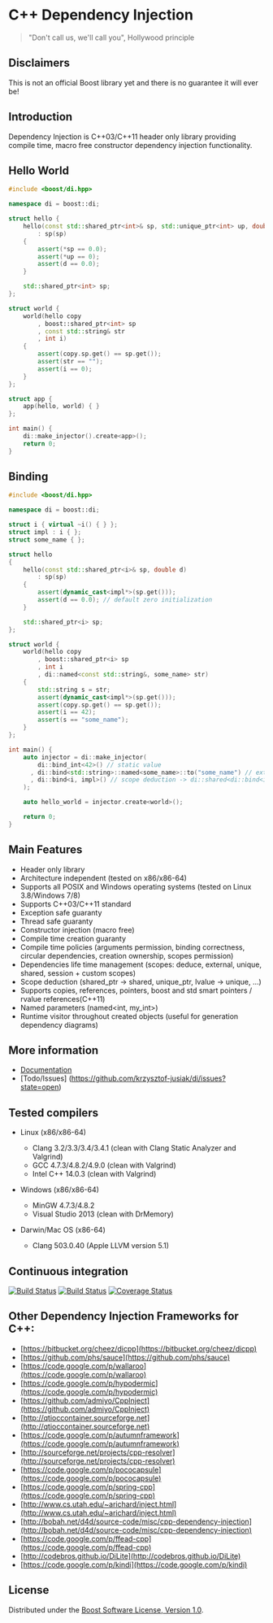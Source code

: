 # C++ Dependency Injection
> "Don't call us, we'll call you", Hollywood principle

## Disclaimers
This is not an official Boost library yet and there is no guarantee it will ever be!

## Introduction
Dependency Injection is C++03/C++11 header only library providing compile time, macro free constructor dependency injection functionality.

## Hello World

```cpp
#include <boost/di.hpp>

namespace di = boost::di;

struct hello {
    hello(const std::shared_ptr<int>& sp, std::unique_ptr<int> up, double d)
        : sp(sp)
    {
        assert(*sp == 0.0);
        assert(*up == 0);
        assert(d == 0.0);
    }

    std::shared_ptr<int> sp;
};

struct world {
    world(hello copy
        , boost::shared_ptr<int> sp
        , const std::string& str
        , int i)
    {
        assert(copy.sp.get() == sp.get());
        assert(str == "");
        assert(i == 0);
    }
};

struct app {
    app(hello, world) { }
};

int main() {
    di::make_injector().create<app>();
    return 0;
}
```

## Binding
```cpp
#include <boost/di.hpp>

namespace di = boost::di;

struct i { virtual ~i() { } };
struct impl : i { };
struct some_name { };

struct hello
{
    hello(const std::shared_ptr<i>& sp, double d)
        : sp(sp)
    {
        assert(dynamic_cast<impl*>(sp.get()));
        assert(d == 0.0); // default zero initialization
    }

    std::shared_ptr<i> sp;
};

struct world {
    world(hello copy
        , boost::shared_ptr<i> sp
        , int i
        , di::named<const std::string&, some_name> str)
    {
        std::string s = str;
        assert(dynamic_cast<impl*>(sp.get()));
        assert(copy.sp.get() == sp.get());
        assert(i == 42);
        assert(s == "some_name");
    }
};

int main() {
    auto injector = di::make_injector(
        di::bind_int<42>() // static value
      , di::bind<std::string>::named<some_name>::to("some_name") // external value
      , di::bind<i, impl>() // scope deduction -> di::shared<di::bind<i, impl>>
    );

    auto hello_world = injector.create<world>();

    return 0;
}
```

## Main Features
* Header only library
* Architecture independent (tested on x86/x86-64)
* Supports all POSIX and Windows operating systems (tested on Linux 3.8/Windows 7/8)
* Supports C++03/C++11 standard
* Exception safe guaranty
* Thread safe guaranty
* Constructor injection (macro free)
* Compile time creation guaranty
* Compile time policies (arguments permission, binding correctness, circular dependencies, creation ownership, scopes permission)
* Dependencies life time management (scopes: deduce, external, unique, shared, session + custom scopes)
* Scope deduction (shared\_ptr -> shared, unique\_ptr, lvalue -> unique, ...)
* Supports copies, references, pointers, boost and std smart pointers / rvalue references(C++11)
* Named parameters (named\<int, my\_int\>)
* Runtime visitor throughout created objects (useful for generation dependency diagrams)

## More information
* [Documentation](http://krzysztof-jusiak.github.com/di/doc/html)
* [Todo/Issues] (https://github.com/krzysztof-jusiak/di/issues?state=open)

## Tested compilers
* Linux (x86/x86-64)
   * Clang 3.2/3.3/3.4/3.4.1 (clean with Clang Static Analyzer and Valgrind)
   * GCC 4.7.3/4.8.2/4.9.0 (clean with Valgrind)
   * Intel C++ 14.0.3 (clean with Valgrind)

* Windows (x86/x86-64)
   * MinGW 4.7.3/4.8.2
   * Visual Studio 2013 (clean with DrMemory)

* Darwin/Mac OS (x86-64)
   * Clang 503.0.40 (Apple LLVM version 5.1)

## Continuous integration
[![Build Status](https://travis-ci.org/krzysztof-jusiak/di.png?branch=master)](https://travis-ci.org/krzysztof-jusiak/di)
[![Build Status](https://ci.appveyor.com/api/projects/status/1il4knxh7tq9o5ic)](https://ci.appveyor.com/project/krzysztof-jusiak/di)
[![Coverage Status](https://coveralls.io/repos/krzysztof-jusiak/di/badge.png?branch=master)](https://coveralls.io/r/krzysztof-jusiak/di?branch=master)

## Other Dependency Injection Frameworks for C++:
 * [https://bitbucket.org/cheez/dicpp](https://bitbucket.org/cheez/dicpp)
 * [https://github.com/phs/sauce](https://github.com/phs/sauce)
 * [https://code.google.com/p/wallaroo](https://code.google.com/p/wallaroo)
 * [https://code.google.com/p/hypodermic](https://code.google.com/p/hypodermic)
 * [https://github.com/admiyo/CppInject](https://github.com/admiyo/CppInject)
 * [http://qtioccontainer.sourceforge.net](http://qtioccontainer.sourceforge.net)
 * [https://code.google.com/p/autumnframework](https://code.google.com/p/autumnframework)
 * [http://sourceforge.net/projects/cpp-resolver](http://sourceforge.net/projects/cpp-resolver)
 * [https://code.google.com/p/pococapsule](https://code.google.com/p/pococapsule)
 * [https://code.google.com/p/spring-cpp](https://code.google.com/p/spring-cpp)
 * [http://www.cs.utah.edu/~arichard/inject.html](http://www.cs.utah.edu/~arichard/inject.html)
 * [http://bobah.net/d4d/source-code/misc/cpp-dependency-injection](http://bobah.net/d4d/source-code/misc/cpp-dependency-injection)
 * [https://code.google.com/p/ffead-cpp](https://code.google.com/p/ffead-cpp)
 * [http://codebros.github.io/DiLite](http://codebros.github.io/DiLite)
 * [https://code.google.com/p/kindi](https://code.google.com/p/kindi)

## License
Distributed under the [Boost Software License, Version 1.0](http://www.boost.org/LICENSE_1_0.txt).

